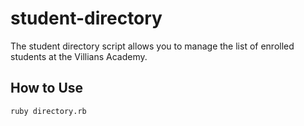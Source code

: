 # student-directory

The student directory script allows you to manage the list of enrolled students at the Villians Academy. 

## How to Use

```shell 
ruby directory.rb
```
